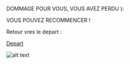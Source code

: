 
DOMMAGE POUR VOUS, VOUS AVEZ PERDU ): 

VOUS POUVEZ RECOMMENCER !

Retour vres le depart :

[Depart](https://github.com/indiaye18/TP2_Lab/blob/main/jeu-heros-Labyrinthe-Tour-Monde/index.md)


![alt text](https://play-lh.googleusercontent.com/_OtBuzwsIbpRBQvh3ulJdExAJB0jgtG0f8X1AjGWJAObbRH-dNDpC_2vkF4eOOP3B_E=w240-h480)




